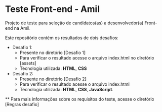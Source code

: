 # Teste Front-end - Amil
 Projeto de teste para seleção de candidatos(as) a desenvolvedor(a) Front-end na Amil.
 
 Este repositório contém os resultados de dois desafios:
 
 - Desafio 1:
 	- Presente no diretório [Desafio 1]
 	- Para verificar o resultado acesse o arquivo index.html no diretório [assets]
 	- Tecnologia utilizada: **HTML**, **CSS** 
 - Desafio 2:
 	- Presente no diretório [Desafio 2]
 	- Para verificar o resultado acesse o arquivo index.html
 	- Tecnologia utilizada: **HTML**, **CSS**, **JavaScript**.
 
 ** Para mais informações sobre os requisitos do teste, acesse o diretório [Regras desafio]
 